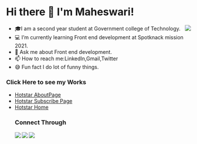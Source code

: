 

 
 <h1>
  <b>Hi there 👋 I'm Maheswari! </b></h1>
 <img src="https://www.google.com/url?sa=i&url=https%3A%2F%2Ftenor.com%2Fsearch%2Fcomputer-work-gifs&psig=AOvVaw2C0pWpc89182U556hk164t&ust=1625293048171000&source=images&cd=vfe&ved=2ahUKEwiU4M3H3sPxAhWR7TgGHZTTAW0QjRx6BAgAEA8" align="right" >
 
- 🎓I am a second year student at Government college of Technology. 
- 💻 I’m currently learning Front end development at Spotknack mission 2021.
- 💬 Ask me about Front end development.
- 📫 How to reach me:LinkedIn,Gmail,Twitter
- 😅 Fun fact I do lot of funny things.
<h3>Click Here to see my Works</h3>
<ul>
  <li><a href="https://awesome-brown-ae47f6.netlify.app">Hotstar AboutPage</a></li>
  <li><a href="https://upbeat-shockley-f0dce2.netlify.app">Hotstar Subscribe Page </a></li> 
  <li><a href="https://epic-golick-286ceb.netlify.app">Hotstar Home</a> </li> 
<h3>Connect Through</h3> 
  
  <a href="https://www.linkedin.com/in/maheswari-s-8107761b0">
   <img src="https://img.icons8.com/bubbles/50/000000/linkedin.png"/ align="left">
  </a> 
 <a href="mailto:mahijanu1119@gmail.com"><img src="https://img.icons8.com/bubbles/50/000000/gmail.png"/> 
  </a>
  <a href="https://twitter.com/Maheswa19009887">
 <img src="https://img.icons8.com/bubbles/50/000000/twitter.png"/ align="left">
  </a> 
